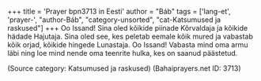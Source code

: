 +++
title = 'Prayer bpn3713 in Eesti'
author = "Báb"
tags = ['lang-et', 'prayer-', "author-Báb", "category-unsorted", "cat-Katsumused ja raskused"]
+++
Oo Issand! Sina oled kõikide piinade Kõrvaldaja ja kõikide hädade Hajutaja. Sina oled see, kes peletab eemale kõik mured ja vabastab kõik orjad, kõikide hingede Lunastaja. Oo Issand! Vabasta mind oma armu läbi ning loe mind nende oma teenrite hulka, kes on saanud päästetud.

(Source category: Katsumused ja raskused)
(Bahaiprayers.net ID: 3713)

